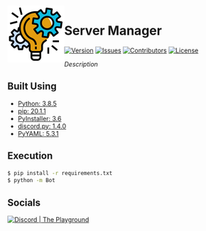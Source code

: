 <img src="https://raw.githubusercontent.com/Macro303/Server-Manager/main/logo.png" align="left" width="128" height="128" alt="Server Manager Logo"/>

# Server Manager
[![Version](https://img.shields.io/github/tag-pre/Macro303/Server-Manager.svg?label=version&style=flat-square)](https://github.com/Macro303/Server-Manager/releases)
[![Issues](https://img.shields.io/github/issues/Macro303/Server-Manager.svg?style=flat-square)](https://github.com/Macro303/Server-Manager/issues)
[![Contributors](https://img.shields.io/github/contributors/Macro303/Server-Manager.svg?style=flat-square)](https://github.com/Macro303/Server-Manager/graphs/contributors)
[![License](https://img.shields.io/github/license/Macro303/Server-Manager.svg?style=flat-square)](https://opensource.org/licenses/MIT)

*Description*

## Built Using
 - [Python: 3.8.5](https://www.python.org/)
 - [pip: 20.1.1](https://pypi.org/project/pip/)
 - [PyInstaller: 3.6](https://pypi.org/project/PyInstaller/)
 - [discord.py: 1.4.0](https://pypi.org/project/discord.py/)
 - [PyYAML: 5.3.1](https://pypi.org/project/PyYAML/)

## Execution
```bash
$ pip install -r requirements.txt
$ python -m Bot
```

## Socials
[![Discord | The Playground](https://discord.com/api/v6/guilds/618581423070117932/widget.png?style=banner2)](https://discord.gg/nqGMeGg)